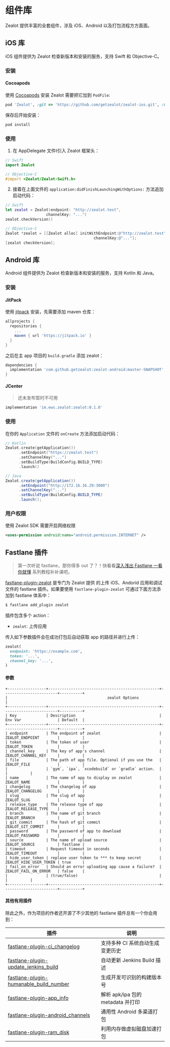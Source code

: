 # 组件库

Zealot 提供丰富的全套组件，涉及 iOS、Android 以及打包流程方方面面。

## iOS 库

iOS 组件提供为 Zealot 检查新版本和安装的服务，支持 Swift 和 Objective-C。

### 安装

#### Cocoapods

使用 [Cocoapods](https://cocoapods.org) 安装 Zealot 需要把它加到 `PodFile`:

```ruby
pod 'Zealot', :git => 'https://github.com/getzealot/zealot-ios.git', :branch => 'master'
```

保存后开始安装：

```sh
pod install
```

### 使用

1. 在 AppDelegate 文件t引入 Zealot 框架头：

```swift
// Swift
import Zealot
```

```objectivec
// Objective-C
#import <Zealot/Zealot-Swift.h>
```

2. 接着在上面文件的 `application:didFinishLaunchingWithOptions:` 方法追加启动代码：

```swift
// Swift
let zealot = Zealot(endpoint: "http://zealot.test",
                  channelKey: "...")
zealot.checkVersion()
```

```objectivec
// Objective-C
Zealot *zealot = [[Zealot alloc] initWithEndpoint:@"http://zealot.test"
                                       channelKey:@"..."];
[zealot checkVersion];
```

## Android 库

Android 组件提供为 Zealot 检查新版本和安装的服务，支持 Kotlin 和 Java。

### 安装

#### JitPack

使用 [jitpack](https://jitpack.io) 安装，先需要添加 maven 仓库：

```groovy
allprojects {
  repositories {
    ...
    maven { url 'https://jitpack.io' }
  }
}
```

之后在主 app 项目的 `build.gradle` 添加 zealot：

```groovy
dependencies {
  implementation 'com.github.getzealot:zealot-android:master-SNAPSHOT'
}
```

#### JCenter

> 还未发布暂时不可用

```groovy
implementation 'im.ews.zealot:zealot:0.1.0'
```

### 使用

在你的 `Application` 文件的 `onCreate` 方法添加启动代码：

```kotlin
// Kotlin
Zealot.create(getApplication())
      .setEndpoint("https://zealot.test")
      .setChannelKey("...")
      .setBuildType(BuildConfig.BUILD_TYPE)
      .launch()
```

```java
// Java
Zealot.create(getApplication())
      .setEndpoint("http://172.16.16.29:3000")
      .setChannelKey("...")
      .setBuildType(BuildConfig.BUILD_TYPE)
      .launch();
```

### 用户权限

使用 Zealot SDK 需要开启网络权限

```xml
<uses-permission android:name="android.permission.INTERNET" />
```

## Fastlane 插件

> 第一次听说 fastlane，那你得多 out 了？！快看看[深入浅出 Fastlane 一看你就懂](https://icyleaf.com/2016/07/fastlane-in-action/) 系列教程补补课吧。

[fastlane-plugin-zealot](https://github.com/getzealot/fastlane-plugin-zealot) 是专门为 Zealot 提供
的上传 iOS、Andorid 应用和调试文件的 fastlane 插件。如果要使用 `fastlane-plugin-zealot` 可通过下面方法添加到 fastlane 体系中：

```bash
$ fastlane add_plugin zealot
```

插件包含多个 action：

- `zealot`: 上传应用

传入如下参数插件会在成功打包后自动获取 app 的路径并进行上传：

```ruby
zealot(
  endpoint: 'https://example.com',
  token: '...',
  channel_key: '...',
)
```

#### 参数

```
+-----------------+-------------------------------------------------+------------------------+----------+
|                                            zealot Options                                             |
+-----------------+-------------------------------------------------+------------------------+----------+
| Key             | Description                                     | Env Var                | Default  |
+-----------------+-------------------------------------------------+------------------------+----------+
| endpoint        | The endpoint of zealot                          | ZEALOT_ENDPOINT        |          |
| token           | The token of user                               | ZEALOT_TOKEN           |          |
| channel_key     | The key of app's channel                        | ZEALOT_CHANNEL_KEY     |          |
| file            | The path of app file. Optional if you use the   | ZEALOT_FILE            |          |
|                 | `gym`, `ipa`, `xcodebuild` or `gradle` action.  |                        |          |
| name            | The name of app to display on zealot            | ZEALOT_NAME            |          |
| changelog       | The changelog of app                            | ZEALOT_CHANGELOG       |          |
| slug            | The slug of app                                 | ZEALOT_SLUG            |          |
| release_type    | The release type of app                         | ZEALOT_RELEASE_TYPE    |          |
| branch          | The name of git branch                          | ZEALOT_BRANCH          |          |
| git_commit      | The hash of git commit                          | ZEALOT_GIT_COMMIT      |          |
| password        | The password of app to download                 | ZEALOT_PASSWORD        |          |
| source          | The name of upload source                       | ZEALOT_SOURCE          | fastlane |
| timeout         | Request timeout in seconds                      | ZEALOT_TIMEOUT         |          |
| hide_user_token | replase user token to *** to keep secret        | ZEALOT_HIDE_USER_TOKEN | true     |
| fail_on_error   | Should an error uploading app cause a failure?  | ZEALOT_FAIL_ON_ERROR   | false    |
|                 | (true/false)                                    |                        |          |
+-----------------+-------------------------------------------------+------------------------+----------+
```

#### 其他有用插件

除此之外，作为项目的作者还开源了不少其他的 fastlane 插件总有一个你会用到：

插件 | 说明 |
---|---
[fastlane-plugin-ci_changelog](https://github.com/icyleaf/fastlane-plugin-ci_changelog)  | 支持多种 CI 系统自动生成变更历史
[fastlane-plugin-update_jenkins_build](https://github.com/icyleaf/fastlane-plugin-update_jenkins_build)  | 自动更新 Jenkins Build 描述
[fastlane-plugin-humanable_build_number](https://github.com/icyleaf/fastlane-plugin-humanable_build_number)  | 生成开发可识别的构建版本号
[fastlane-plugin-app_info](https://github.com/icyleaf/fastlane-plugin-app_info) | 解析 apk/ipa 包的 metadata 并打印
[fastlane-plugin-android_channels](https://github.com/icyleaf/fastlane-plugin-android_channels)  | 通用性 Android 多渠道打包
[fastlane-plugin-ram_disk](https://github.com/icyleaf/fastlane-plugin-ram_disk)  | 利用内存做虚拟磁盘加速打包
